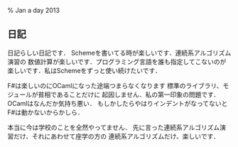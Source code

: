 % Jan a day 2013

## 日記

日記らしい日記です．
Schemeを書いてる時が楽しいです．連続系アルゴリズム演習の
数値計算が楽しいです．プログラミング言語を誰も指定してこないのが
楽しいです．私はSchemeをずっと使い続けたいです．

F#は楽しいのにOCamlになった途端つまらなくなります
標準のライブラリ、モジュールが貧相であることだけに
起因しません．私の第一印象の問題です．
OCamlはなんだか気持ち悪い．
もしかしたらやはりインデントがなってないとF#は動かないからかしら．

本当に今は学校のことを全然やってません．
先に言った連続系アルゴリズム演習だけ、それにあわせて座学の方の
連続系アルゴリズムだけ、楽しいです．
